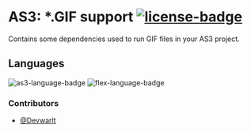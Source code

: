 # AS3: *.GIF support [![license-badge]][license]
Contains some dependencies used to run GIF files in your AS3 project.

## Languages
![as3-language-badge] ![flex-language-badge]

### Contributors
- [@Devwarlt][devwarlt-ref]

[devwarlt-ref]: https://github.com/Devwarlt

[as3-language-badge]: https://img.shields.io/badge/ActionScript-3.0-yellow?logo=adobe&style=plastic
[flex-language-badge]: https://img.shields.io/badge/FLEX-gray?logo=adobe&style=plastic

[license-badge]: https://img.shields.io/badge/License-WTFPL-black?style=plastic
[license]: /LICENSE
